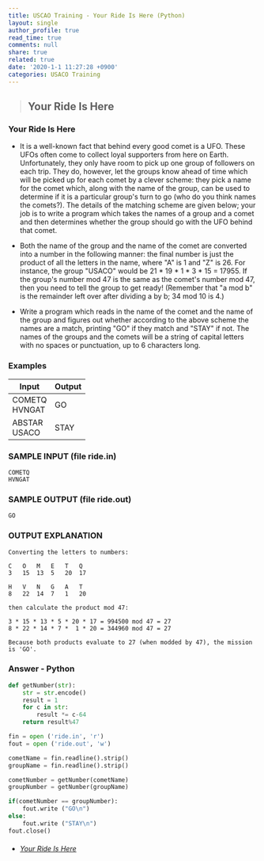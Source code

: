 ```yaml
---
title: USCAO Training - Your Ride Is Here (Python)
layout: single
author_profile: true
read_time: true
comments: null
share: true
related: true
date: '2020-1-1 11:27:28 +0900'
categories: USACO Training
---
```


> ## Your Ride Is Here

### Your Ride Is Here
*  It is a well-known fact that behind every good comet is a UFO. These UFOs often come to collect loyal supporters from here on Earth. Unfortunately, they only have room to pick up one group of followers on each trip. They do, however, let the groups know ahead of time which will be picked up for each comet by a clever scheme: they pick a name for the comet which, along with the name of the group, can be used to determine if it is a particular group's turn to go (who do you think names the comets?). The details of the matching scheme are given below; your job is to write a program which takes the names of a group and a comet and then determines whether the group should go with the UFO behind that comet.

* Both the name of the group and the name of the comet are converted into a number in the following manner: the final number is just the product of all the letters in the name, where "A" is 1 and "Z" is 26. For instance, the group "USACO" would be 21 * 19 * 1 * 3 * 15 = 17955. If the group's number mod 47 is the same as the comet's number mod 47, then you need to tell the group to get ready! (Remember that "a mod b" is the remainder left over after dividing a by b; 34 mod 10 is 4.)

* Write a program which reads in the name of the comet and the name of the group and figures out whether according to the above scheme the names are a match, printing "GO" if they match and "STAY" if not. The names of the groups and the comets will be a string of capital letters with no spaces or punctuation, up to 6 characters long.

### Examples

| Input         | Output |
|---------------|--------|
| COMETQ<br>HVNGAT | GO     |
| ABSTAR<br>USACO  | STAY   |
			
### SAMPLE INPUT (file ride.in)
	COMETQ
	HVNGAT

### SAMPLE OUTPUT (file ride.out)

	GO

### OUTPUT EXPLANATION
	Converting the letters to numbers:

	C	O	M	E	T	Q	
	3	15	13	5	20	17	
	
	H	V	N	G	A	T
	8	22	14	7	1	20	
	
	then calculate the product mod 47:
	
	3 * 15 * 13 * 5 * 20 * 17 = 994500 mod 47 = 27
	8 * 22 * 14 * 7 *  1 * 20 = 344960 mod 47 = 27
	
	Because both products evaluate to 27 (when modded by 47), the mission is 'GO'.
	
### Answer - Python
```python
def getNumber(str):
	str = str.encode()
	result = 1
	for c in str:
		result *= c-64
	return result%47

fin = open ('ride.in', 'r')
fout = open ('ride.out', 'w')

cometName = fin.readline().strip()
groupName = fin.readline().strip()

cometNumber = getNumber(cometName)
groupNumber = getNumber(groupName)

if(cometNumber == groupNumber):
	fout.write ("GO\n")    
else:
	fout.write ("STAY\n")    
fout.close()
```

* ###### [Your Ride Is Here]

[Your Ride Is Here]: https://train.usaco.org/usacoprob2?a=miQqOSmwjhm&S=ride
